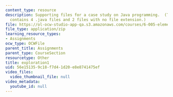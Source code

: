 ```yaml
---
content_type: resource
description: Supporting files for a case study on Java programming.  (This ZIP file
  contains 4 .java files and 2 files with no file extension.)
file: https://ol-ocw-studio-app-qa.s3.amazonaws.com/courses/6-005-elements-of-software-construction-fall-2008/56e151359c18f7d41d20e8e8741475ef_exploration1.zip
file_type: application/zip
learning_resource_types:
- Assignments
ocw_type: OCWFile
parent_title: Assignments
parent_type: CourseSection
resourcetype: Other
title: exploration1
uid: 56e15135-9c18-f7d4-1d20-e8e8741475ef
video_files:
  video_thumbnail_file: null
video_metadata:
  youtube_id: null
---
```

